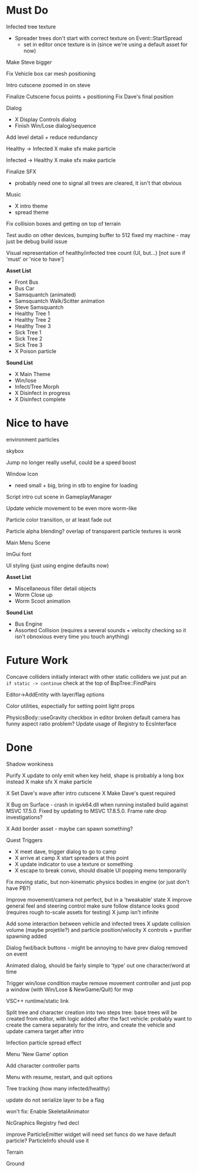 # Must Do

Infected tree texture
  - Spreader trees don't start with correct texture on Event::StartSpread
    - set in editor once texture is in (since we're using a default asset for now)

Make Steve bigger

Fix Vehicle box car mesh positioning

Intro cutscene zoomed in on steve

Finalize Cutscene focus points + positioning
Fix Dave's final position

Dialog
  - X Display Controls dialog
  - Finish Win/Lose dialog/sequence

Add level detail + reduce redundancy

Healthy -> Infected
  X make sfx
  make particle

Infected -> Healthy
  X make sfx
  make particle

Finalize SFX
  - probably need one to signal all trees are cleared, it isn't that obvious

Music
  - X intro theme
  - spread theme

Fix collision boxes and getting on top of terrain

Test audio on other devices, bumping buffer to 512 fixed my machine - may just be debug build issue

Visual representation of healthy/infected tree count (UI, but...) [not sure if 'must' or 'nice to have']

**Asset List**

 - Front Bus
 - Bus Car
 - Samsquantch (animated)
 - Samsquantch Walk/Scitter animation
 - Steve Samsquantch
 - Healthy Tree 1
 - Healthy Tree 2
 - Healthy Tree 3
 - Sick Tree 1
 - Sick Tree 2
 - Sick Tree 3
 - X Poison particle

**Sound List**
- X Main Theme
- Win/lose
- Infect/Tree Morph
- X Disinfect in progress
- X Disinfect complete

# Nice to have
environment particles

skybox

Jump no longer really useful, could be a speed boost

Window Icon
  - need small + big, bring in stb to engine for loading

Script intro cut scene in GameplayManager

Update vehicle movement to be even more worm-like

Particle color transition, or at least fade out

Particle alpha blending?
  overlap of transparent particle textures is wonk

Main Menu Scene

ImGui font

UI styling (just using engine defaults now)


**Asset List**

 - Miscellaneous filler detail objects
 - Worm Close up
 - Worm Scoot animation
  
**Sound List**
- Bus Engine
- Assorted Collision (requires a several sounds + velocity checking so it isn't obnoxious every time you touch anything)

# Future Work
Concave colliders initially interact with other static colliders
  we just put an `if static -> continue` check at the top of BspTree::FindPairs

Editor->AddEntity with layer/flag options

Color utilities, espectially for setting point light props

PhysicsBody::useGravity checkbox in editor broken
default camera has funny aspect ratio problem?
Update usage of Registry to EcsInterface

# Done
Shadow wonkiness

Purify
  X update to only emit when key held, shape is probably a long box instead
  X make sfx
  X make particle

X Set Dave's wave after intro cutscene
X Make Dave's quest required

X Bug on Surface - crash in igvk64.dll when running installed build against MSVC 17.5.0. Fixed by updating to MSVC 17.8.5.0.
Frame rate drop investigations?

X Add border asset - maybe can spawn something?

Quest Triggers
  - X meet dave, trigger dialog to go to camp
  - X arrive at camp
    X start spreaders at this point
  - X update indicator to use a texture or something
  - X escape to break convo, should disable UI popping menu temporarily

Fix moving static, but non-kinematic physics bodies in engine (or just don't have PB?)

Improve movement/camera
  not perfect, but in a 'tweakable' state
  X improve general feel and steering control
  make sure follow distance looks good (requires rough to-scale assets for testing)
  X jump isn't infinite

Add some interaction between vehicle and infected trees
  X update collision volume (maybe projetile?) and particle position/velocity
  X controls + purifier spawning added

Dialog fwd/back buttons - might be annoying to have prev dialog removed on event

Animated dialog, should be fairly simple to 'type' out one character/word at time

Trigger win/lose condition
  maybe remove movement controller and just pop a window (with Win/Lose & NewGame/Quit) for mvp

VSC++ runtime/static link

Split tree and character creation into two steps
  tree: base trees will be created from editor, with logic added after the fact
  vehicle: probably want to create the camera separately for the intro, and create
           the vehicle and update camera target after intro

Infection particle spread effect

Menu 'New Game' option

Add character controller parts

Menu with resume, restart, and quit options

Tree tracking (how many infected/healthy)

update do not serialize layer to be a flag

won't fix: Enable SkeletalAnimator

NcGraphics Registry fwd decl

improve ParticleEmitter widget
  will need set funcs
do we have default particle? ParticleInfo should use it

Terrain

Ground
